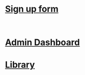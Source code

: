 <h1><a href= "./signUpForm">Sign up form</a></h1> <br>
<h1><a href= "./adminDashboard">Admin Dashboard</a></h1>
<h1><a href= "./JS/Library">Library</a></h1>
